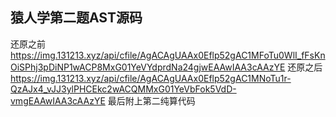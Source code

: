 ## 猿人学第二题AST源码
还原之前
https://img.131213.xyz/api/cfile/AgACAgUAAx0Eflp52gAC1MFoTu0WlI_fFsKnOiSPhj3pDiNP1wACP8MxG01YeVYdprdNa24gjwEAAwIAA3cAAzYE
还原之后
https://img.131213.xyz/api/cfile/AgACAgUAAx0Eflp52gAC1MNoTu1r-QzAJx4_vJJ3ylPHCEkc2wACQMMxG01YeVbFok5VdD-vmgEAAwIAA3cAAzYE
最后附上第二纯算代码






